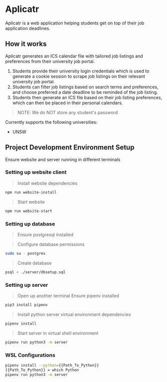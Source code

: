 # Aplicatr

Aplicatr is a web application helping students get on top of their job application deadlines.

## How it works

Aplicatr generates an ICS calendar file with tailored job listings and preferences from their university job portal.

1. Students provide their university login credentials which is used to generate a cookie session to scrape job listings on their relevant university job portal.
2. Students can filter job listings based on search terms and preferences, and choose preferred a date deadline to be reminded of the job listing.
3. Students then generate an ICS file based on their job listing preferences, which can then be placed in their personal calendars.

> NOTE: We do NOT store any student's password

Currently supports the following universities:

* UNSW

## Project Development Environment Setup

Ensure website and server running in different terminals

### Setting up website client

> Install website dependencies

```bash
npm run website-install
```

> Start website

```bash
npm run website-start
```

### Setting up database

> Ensure postgresql installed

> Configure database permissions

```bash
sudo su - postgres
```

> Create database

```bash
psql < ./server/dbsetup.sql
```

### Setting up server

> Open up another terminal
> Ensure pipenv installed

```bash
pip3 install pipenv
```

> Install python server virtual environment dependencies

```bash
pipenv install
```

> Start server in virtual shell environment

```bash
pipenv run python3 -m server
```

### WSL Configurations

```bash
pipenv install --python={{Path_To_Python}}
{{Path_To_Python}} = which Python
pipenv run python3 -m server
```
